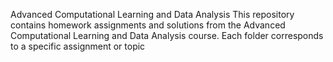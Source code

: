 Advanced Computational Learning and Data Analysis
This repository contains homework assignments and solutions from the Advanced Computational Learning and Data Analysis course. Each folder corresponds to a specific assignment or topic
